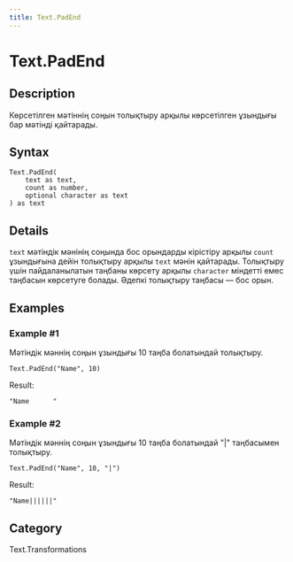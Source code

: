 ```yaml
---
title: Text.PadEnd
---
```


# Text.PadEnd


## Description

Көрсетілген мәтіннің соңын толықтыру арқылы көрсетілген ұзындығы бар мәтінді қайтарады.


## Syntax

```powerquery
Text.PadEnd(
    text as text,
    count as number,
    optional character as text
) as text
```


## Details

<code>text</code> мәтіндік мәнінің соңында бос орындарды кірістіру арқылы <code>count</code> ұзындығына дейін толықтыру арқылы <code>text</code> мәнін қайтарады.    Толықтыру үшін пайдаланылатын таңбаны көрсету арқылы <code>character</code> міндетті емес таңбасын көрсетуге болады. Әдепкі толықтыру таңбасы — бос орын.


## Examples

### Example #1 
Мәтіндік мәннің соңын ұзындығы 10 таңба болатындай толықтыру.
```powerquery
Text.PadEnd("Name", 10)
```

Result: 
```powerquery
"Name      "
```


### Example #2 
Мәтіндік мәннің соңын ұзындығы 10 таңба болатындай &#34;|&#34; таңбасымен толықтыру.
```powerquery
Text.PadEnd("Name", 10, "|")
```

Result: 
```powerquery
"Name||||||"
```




## Category
Text.Transformations
